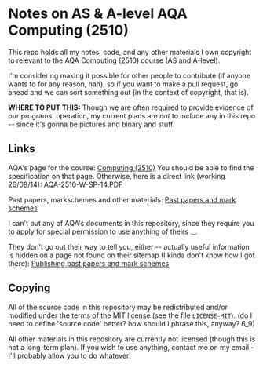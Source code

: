 Notes on AS & A-level AQA Computing (2510)
==========================================

This repo holds all my notes, code, and any other materials I own copyright to
relevant to the AQA Computing (2510) course (AS and A-level).

I'm considering making it possible for other people to contribute (if anyone
wants to for any reason, hah), so if you want to make a pull request, go ahead
and we can sort something out (in the context of copyright, that is).

**WHERE TO PUT THIS:**
Though we are often required to provide evidence of our programs' operation,
my current plans are *not* to include any in this repo -- since it's gonna be
pictures and binary and stuff.


Links
-----

AQA's page for the course: [Computing (2510)](http://www.aqa.org.uk/subjects/ict-and-computer-science/a-level/computing-2510)
You should be able to find the specification on that page. Otherwise, here is a
direct link (working 26/08/14): [AQA-2510-W-SP-14.PDF](http://filestore.aqa.org.uk/subjects/specifications/alevel/AQA-2510-W-SP-14.PDF)

Past papers, markschemes and other materials: [Past papers and mark schemes](http://www.aqa.org.uk/subjects/ict-and-computer-science/a-level/computing-2510/past-papers-and-mark-schemes)

I can't put any of AQA's documents in this repository, since they require you
to apply for special permission to use anything of theirs ._.

They don't go out their way to tell you, either -- actually useful information
is hidden on a page not found on their sitemap (I kinda don't know how I got
there): [Publishing past papers and mark schemes](http://www.aqa.org.uk/exams-administration/exams-guidance/find-past-papers-and-mark-schemes/publishing-past-papers-and-mark-schemes)


Copying
-------

All of the source code in this repository may be redistributed and/or modified
under the terms of the MIT license (see the file `LICENSE-MIT`). (do I need to
define 'source code' better? how should I phrase this, anyway? 6_9)

All other materials in this repository are currently not licensed (though this
is not a long-term plan). If you wish to use anything, contact me on my email -
I'll probably allow you to do whatever!
